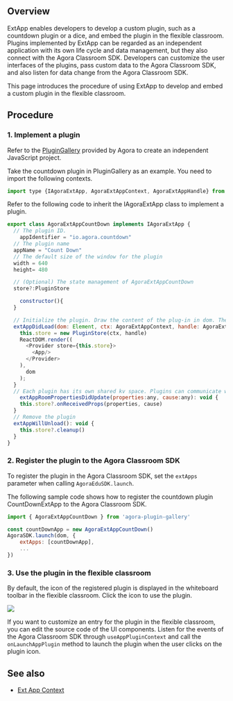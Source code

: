 ## Overview

ExtApp enables developers to develop a custom plugin, such as a countdown plugin or a dice, and embed the plugin in the flexible classroom. Plugins implemented by ExtApp can be regarded as an independent application with its own life cycle and data management, but they also connect with the Agora Classroom SDK. Developers can customize the user interfaces of the plugins, pass custom data to the Agora Classroom SDK, and also listen for data change from the Agora Classroom SDK. 

This page introduces the procedure of using ExtApp to develop and embed a custom plugin in the flexible classroom.

## Procedure

### 1. Implement a plugin

Refer to the [PluginGallery](https://github.com/AgoraIO-Community/CloudClass-Desktop/tree/dev/apaas/1.1.0/packages/agora-plugin-gallery) provided by Agora to create an independent JavaScript project.

Take the countdown plugin in PluginGallery as an example. You need to import the following contexts.

```javascript
import type {IAgoraExtApp, AgoraExtAppContext, AgoraExtAppHandle} from 'agora-edu-core'
```

Refer to the following code to inherit the IAgoraExtApp class to implement a plugin.

```javascript
export class AgoraExtAppCountDown implements IAgoraExtApp {
  // The plugin ID. 
    appIdentifier = "io.agora.countdown"
  // The plugin name
  appName = "Count Down"
  // The default size of the window for the plugin
  width = 640
  height= 480

  // (Optional) The state management of AgoraExtAppCountDown
  store?:PluginStore

    constructor(){
  }

  // Initialize the plugin. Draw the content of the plug-in in dom. The ctx and handle parameter refers to the edu context provided by Agora
  extAppDidLoad(dom: Element, ctx: AgoraExtAppContext, handle: AgoraExtAppHandle): void {
    this.store = new PluginStore(ctx, handle)
    ReactDOM.render((
      <Provider store={this.store}>
        <App/>
      </Provider>
    ),
      dom
    );
  }
  // Each plugin has its own shared kv space. Plugins can communicate with each other through this property. When the property of the plugin is updated, other clients that have also registered the plugin will receive this callback. 
    extAppRoomPropertiesDidUpdate(properties:any, cause:any): void {
    this.store?.onReceivedProps(properties, cause)
  }
  // Remove the plugin
  extAppWillUnload(): void {
    this.store?.cleanup()
  }
}
```

### 2. Register the plugin to the Agora Classroom SDK

To register the plugin in the Agora Classroom SDK, set the `extApps` parameter when calling `AgoraEduSDK.launch`.

The following sample code shows how to register the countdown plugin CountDownExtApp to the Agora Classroom SDK.

```javascript
import { AgoraExtAppCountDown } from 'agora-plugin-gallery'

const countDownApp = new AgoraExtAppCountDown()
AgoraSDK.launch(dom, {
	extApps: [countDownApp],
	...
})
```

### 3. Use the plugin in the flexible classroom

By default, the icon of the registered plugin is displayed in the whiteboard toolbar in the flexible classroom. Click the icon to use the plugin.

![](https://web-cdn.agora.io/docs-files/1619755145025)

If you want to customize an entry for the plugin in the flexible classroom, you can edit the source code of the UI components. Listen for the events of the Agora Classroom SDK through `useAppPluginContext` and call the `onLaunchAppPlugin` method to launch the plugin when the user clicks on the plugin icon.

## See also

- [Ext App Context]()